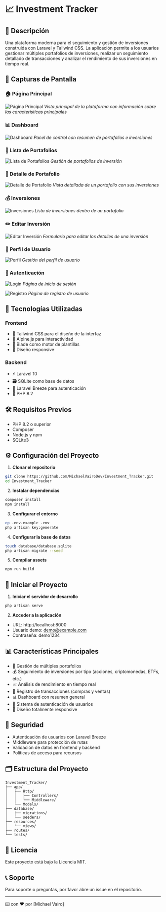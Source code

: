 # 📈 Investment Tracker

## 📝 Descripción

Una plataforma moderna para el seguimiento y gestión de inversiones construida con Laravel y Tailwind CSS. La aplicación permite a los usuarios gestionar múltiples portafolios de inversiones, realizar un seguimiento detallado de transacciones y analizar el rendimiento de sus inversiones en tiempo real.

## 📸 Capturas de Pantalla

### 🏠 Página Principal

![Página Principal](/screenshots/home.png)
_Vista principal de la plataforma con información sobre las características principales_

### 📊 Dashboard

![Dashboard](/screenshots/dashboard.png)
_Panel de control con resumen de portafolios e inversiones_

### 📁 Lista de Portafolios

![Lista de Portafolios](/screenshots/list-portafolios.png)
_Gestión de portafolios de inversión_

### 💼 Detalle de Portafolio

![Detalle de Portafolio](/screenshots/portafolio.png)
_Vista detallada de un portafolio con sus inversiones_

### 💰 Inversiones

![Inversiones](/screenshots/inversiones.png)
_Lista de inversiones dentro de un portafolio_

### ✏️ Editar Inversión

![Editar Inversión](/screenshots/edit-inversion.png)
_Formulario para editar los detalles de una inversión_

### 👤 Perfil de Usuario

![Perfil](/screenshots/profile.png)
_Gestión del perfil de usuario_

### 🔐 Autenticación

![Login](/screenshots/login.png)
_Página de inicio de sesión_

![Registro](/screenshots/register.png)
_Página de registro de usuario_

## 🚀 Tecnologías Utilizadas

### Frontend

-   🎨 Tailwind CSS para el diseño de la interfaz
-   🔄 Alpine.js para interactividad
-   🎯 Blade como motor de plantillas
-   📱 Diseño responsive

### Backend

-   ⚡ Laravel 10
-   🗃️ SQLite como base de datos
-   🔐 Laravel Breeze para autenticación
-   📝 PHP 8.2

## 🛠️ Requisitos Previos

-   PHP 8.2 o superior
-   Composer
-   Node.js y npm
-   SQLite3

## ⚙️ Configuración del Proyecto

1. **Clonar el repositorio**

```bash
git clone https://github.com/MichaelVairoDev/Investment_Tracker.git
cd Investment_Tracker
```

2. **Instalar dependencias**

```bash
composer install
npm install
```

3. **Configurar el entorno**

```bash
cp .env.example .env
php artisan key:generate
```

4. **Configurar la base de datos**

```bash
touch database/database.sqlite
php artisan migrate --seed
```

5. **Compilar assets**

```bash
npm run build
```

## 🚀 Iniciar el Proyecto

1. **Iniciar el servidor de desarrollo**

```bash
php artisan serve
```

2. **Acceder a la aplicación**

-   URL: http://localhost:8000
-   Usuario demo: demo@example.com
-   Contraseña: demo1234

## 📊 Características Principales

-   📁 Gestión de múltiples portafolios
-   💰 Seguimiento de inversiones por tipo (acciones, criptomonedas, ETFs, etc.)
-   📈 Análisis de rendimiento en tiempo real
-   🔄 Registro de transacciones (compras y ventas)
-   📊 Dashboard con resumen general
-   👥 Sistema de autenticación de usuarios
-   📱 Diseño totalmente responsive

## 🔐 Seguridad

-   Autenticación de usuarios con Laravel Breeze
-   Middleware para protección de rutas
-   Validación de datos en frontend y backend
-   Políticas de acceso para recursos

## 🗂️ Estructura del Proyecto

```
Investment_Tracker/
├── app/
│   ├── Http/
│   │   ├── Controllers/
│   │   └── Middleware/
│   └── Models/
├── database/
│   ├── migrations/
│   └── seeders/
├── resources/
│   └── views/
├── routes/
└── tests/
```

## 📄 Licencia

Este proyecto está bajo la Licencia MIT.

## 📞 Soporte

Para soporte o preguntas, por favor abre un issue en el repositorio.

---

⌨️ con ❤️ por [Michael Vairo]
